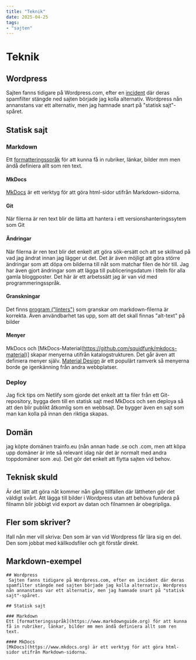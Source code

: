 ```yaml
---
title: "Teknik"
date: 2025-04-25
tags:
- "sajten"
---
```

# Teknik

## Wordpress
 Sajten fanns tidigare på Wordpress.com, efter en [incident](../blog/posts/2025-04-20-dod-och-ateruppstandelse/dod-och-ateruppstandelse.md) där deras spamfilter stängde ned sajten började jag kolla alternativ. Wordpress nån annanstans var ett alternativ, men jag hamnade snart på "statisk sajt"-spåret.

## Statisk sajt

### Markdown
Ett [formatteringsspråk](https://www.markdownguide.org) för att kunna få in rubriker, länkar, bilder mm men ändå definiera allt som ren text.

#### MkDocs
[MkDocs](https://www.mkdocs.org) är ett verktyg för att göra html-sidor utifrån Markdown-sidorna.

#### Git
När filerna är ren text blir de lätta att hantera i ett versionshanteringssytem som Git

#### Ändringar
När filerna är ren text blir det enkelt att göra sök-ersätt och att se skillnad på vad jag ändrat innan jag lägger ut det.
Det är även möjligt att göra större ändringar som att döpa om bilderna till nåt som matchar filen de hör till. Jag har även gjort ändringar som att lägga till publiceringsdatum i titeln för alla gamla bloggposter.  Det här är ett arbetssätt jag är van vid med programmeringsspråk. 

#### Granskningar
Det finns [program ("linters")](https://pymarkdown.readthedocs.io/en/latest/) som granskar om markdown-filerna är korrekta. Även användbarhet tas upp, som att det skall finnas "alt-text" på bilder

#### Menyer
MkDocs och [MkDocs-Material(https://github.com/squidfunk/mkdocs-material)] skapar menyerna utifrån katalogstrukturen. Det går även att definiera menyer själv. [Material Design](https://m3.material.io) är ett populärt ramverk så menyerna borde ge igenkänning från andra webbplatser.

### Deploy
Jag fick tips om Netlify som gjorde det enkelt att ta filer från ett Git-repository, bygga dem till en statisk sajt med MkDocs och sen deploya så att den blir publikt åtkomlig som en webbsajt. De bygger även en sajt som man kan kolla på innan den riktiga skapas.

## Domän
jag köpte domänen trainfo.eu (nån annan hade .se och .com, men att köpa upp domäner är inte så relevant idag när det är normalt med andra toppdomäner som .eu). Det gör det enkelt att flytta sajten vid behov.

## Teknisk skuld
Är det lätt att göra nåt kommer nån gång tillfällen där lättheten gör det väldigt svårt. Att lägga till bilder i Wordpress utan att behöva fundera på filnamn blir jobbigt vid export av datan och filnamnen är obegripliga.

## Fler som skriver?
Ifall nån mer vill skriva: Den som är van vid Wordpress får lära sig en del. Den som jobbat med källkodsfiler och git förstår direkt. 


## Markdown-exempel

```
## Wordpress
 Sajten fanns tidigare på Wordpress.com, efter en incident där deras spamfilter stängde ned sajten började jag kolla alternativ. Wordpress nån annanstans var ett alternativ, men jag hamnade snart på "statisk sajt"-spåret. 

## Statisk sajt

### Markdown
Ett [formatteringsspråk](https://www.markdownguide.org) för att kunna få in rubriker, länkar, bilder mm men ändå definiera allt som ren text.

#### MkDocs
[MkDocs](https://www.mkdocs.org) är ett verktyg för att göra html-sidor utifrån Markdown-sidorna.
```
